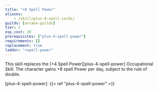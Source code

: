 ```yaml
---
title: "+8 Spell Power"
aliases:
    - /skill/plus-8-spell-cards/
guilds: [arcane-guilds]
tier: 2
osp_cost: 20
prerequisites: ["plus-4-spell-power"]
requirements: []
replacement: true
ladder: "+spell-power"
---
```

This skill replaces the [+4 Spell Power][plus-4-spell-power] Occupational Skill. The character gains +8 spell Power per day, subject to the
rule of double.

[plus-4-spell-power]: {{< ref "plus-4-spell-power" >}}